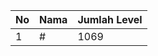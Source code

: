 | No | Nama            | Jumlah Level |
|----|-----------------|--------------|
| 1  | #    |    1069        |
